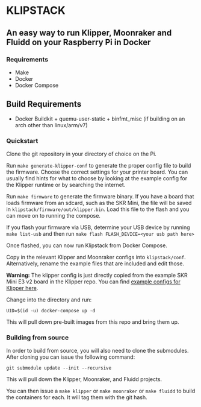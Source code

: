 # KLIPSTACK
## An easy way to run Klipper, Moonraker and Fluidd on your Raspberry Pi in Docker

### Requirements
- Make
- Docker
- Docker Compose

## Build Requirements
- Docker Buildkit + quemu-user-static + binfmt_misc (if building on an arch other than linux/arm/v7)

### Quickstart
Clone the git repository in your directory of choice on the Pi.

Run `make generate-klipper-conf` to generate the proper config file to build the firmware. Choose the correct settings for your printer board. You can usually find hints for what to choose by looking at the example config for the Klipper runtime or by searching the internet. 

Run `make firmware` to generate the firmware binary. If you have a board that loads firmware from an sdcard, such as the SKR Mini, the file will be saved in `klipstack/firmware/out/klipper.bin`. Load this file to the flash and you can move on to running the compose.

If you flash your firmware via USB, determine your USB device by running `make list-usb` and then run `make flash FLASH_DEVICE=<your usb path here>`

Once flashed, you can now run Klipstack from Docker Compose.

Copy in the relevant Klipper and Moonraker configs into `klipstack/conf`. Alternatively, rename the example files that are included and edit those. 

**Warning:** The klipper config is just directly copied from the example SKR Mini E3 v2 board in the Klipper repo. You can find [example configs for Klipper here](https://github.com/KevinOConnor/klipper/tree/master/config).

Change into the directory and run:

`UID=$(id -u) docker-compose up -d`

This will pull down pre-built images from this repo and bring them up. 

### Building from source
In order to build from source, you will also need to clone the submodules. After cloning you can issue the following command:

`git submodule update --init --recursive`

This will pull down the Klipper, Moonraker, and Fluidd projects.

You can then issue a `make klipper` or `make moonraker` or `make fluidd` to build the containers for each. It will tag them with the git hash.


